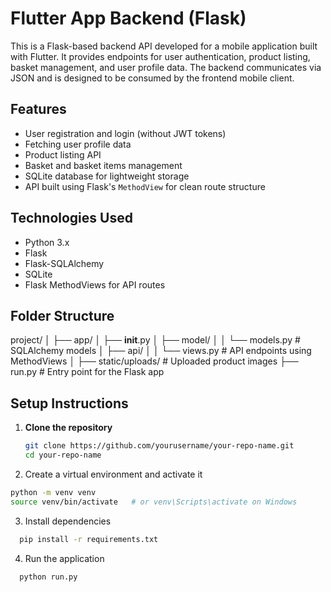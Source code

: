 # Flutter App Backend (Flask)

This is a Flask-based backend API developed for a mobile application built with Flutter. It provides endpoints for user authentication, product listing, basket management, and user profile data. The backend communicates via JSON and is designed to be consumed by the frontend mobile client.

## Features

- User registration and login (without JWT tokens)
- Fetching user profile data
- Product listing API
- Basket and basket items management
- SQLite database for lightweight storage
- API built using Flask's `MethodView` for clean route structure

## Technologies Used

- Python 3.x
- Flask
- Flask-SQLAlchemy
- SQLite
- Flask MethodViews for API routes

## Folder Structure

project/
│
├── app/
│   ├── __init__.py
│   ├── model/
│   │   └── models.py              # SQLAlchemy models
│   ├── api/
│   │   └── views.py               # API endpoints using MethodViews
│
├── static/uploads/                # Uploaded product images
├── run.py                         # Entry point for the Flask app



## Setup Instructions

1. **Clone the repository**
   ```bash
   git clone https://github.com/yourusername/your-repo-name.git
   cd your-repo-name
   ```
2. Create a virtual environment and activate it
  ```bash
  python -m venv venv
  source venv/bin/activate   # or venv\Scripts\activate on Windows
  ```
3. Install dependencies
```bash
  pip install -r requirements.txt
```
4. Run the application
```bash
  python run.py
```
